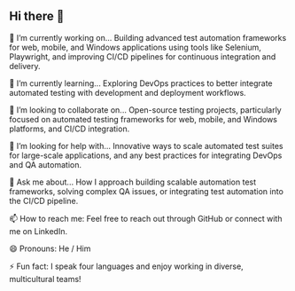 ## Hi there 👋

🔭 I’m currently working on...
Building advanced test automation frameworks for web, mobile, and Windows applications using tools like Selenium, Playwright, and improving CI/CD pipelines for continuous integration and delivery.

🌱 I’m currently learning...
Exploring DevOps practices to better integrate automated testing with development and deployment workflows.

👯 I’m looking to collaborate on...
Open-source testing projects, particularly focused on automated testing frameworks for web, mobile, and Windows platforms, and CI/CD integration.

🤔 I’m looking for help with...
Innovative ways to scale automated test suites for large-scale applications, and any best practices for integrating DevOps and QA automation.

💬 Ask me about...
How I approach building scalable automation test frameworks, solving complex QA issues, or integrating test automation into the CI/CD pipeline.

📫 How to reach me:
Feel free to reach out through GitHub or connect with me on LinkedIn.

😄 Pronouns:
He / Him

⚡ Fun fact:
I speak four languages and enjoy working in diverse, multicultural teams!


